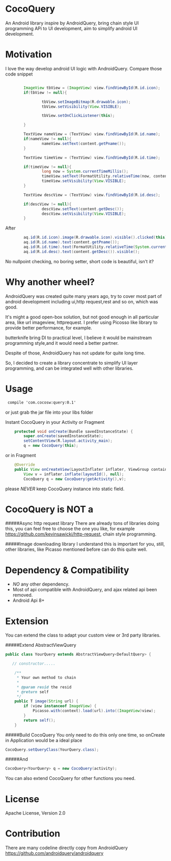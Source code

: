 CocoQuery
=========

An Android library inspire by AndroidQuery, bring chain style UI programming APi to UI development, aim to simplify android UI development.

Motivation
=========
I love the way develop android UI logic with AndroidQuery. Compare those code snippet

``` java

        ImageView tbView = (ImageView) view.findViewById(R.id.icon);
        if(tbView != null){

                tbView.setImageBitmap(R.drawable.icon);
                tbView.setVisibility(View.VISIBLE);

                tbView.setOnClickListener(this);

        }

        TextView nameView = (TextView) view.findViewById(R.id.name);
        if(nameView != null){
                nameView.setText(content.getPname());
        }

        TextView timeView = (TextView) view.findViewById(R.id.time);

        if(timeView != null){
                long now = System.currentTimeMillis();
                timeView.setText(FormatUtility.relativeTime(now, content.getCreate()));
                timeView.setVisibility(View.VISIBLE);
        }

        TextView descView = (TextView) view.findViewById(R.id.desc);

        if(descView != null){
                descView.setText(content.getDesc());
                descView.setVisibility(View.VISIBLE);
        }
 ```

 After

 ``` java
         aq.id(R.id.icon).image(R.drawable.icon).visible().clicked(this);
         aq.id(R.id.name).text(content.getPname());
         aq.id(R.id.time).text(FormatUtility.relativeTime(System.currentTimeMillis(), content.getCreate())).visible();
         aq.id(R.id.desc).text(content.getDesc()).visible();
 ```

 No nullpoint checking, no boring setter, short code is beautiful, isn't it?


 Why another wheel?
=========

 AndroidQuery was created quite many years ago, try to cover most part of android development including ui,http request,rest and so on, which was good.
 
 It's might a good open-box solution, but not good enough in all particular area, like url imageview, httprequest. I prefer using Picosso like library to provide better performance, for example.
 
butterknife bring DI to practical level, I believe it would be mainstream programming style,and it would need a better partner.

 Despite of those, AndroidQuery has not update for quite long time.

 So, I decided to create a library concentrate to simplify UI layer programming, and can be integrated well with other libraries.


 Usage
========

```xml
 compile 'com.cocosw:query:0.1'
```
or just grab the jar file into your libs folder

Instant CocoQuery in your Activity or Fragment

``` java
    protected void onCreate(Bundle savedInstanceState) {
        super.onCreate(savedInstanceState);
        setContentView(R.layout.activity_main);
        q = new CocoQuery(this);
```
or in Fragment
``` java
    @Override
    public View onCreateView(LayoutInflater inflater, ViewGroup container, Bundle savedInstanceState) {
        View v = inflater.inflate(layoutId(), null);
        CocoQuery q = new CocoQuery(getActivity(),v);
```

please *NEVER* keep CocoQuery instance into static field.

 CocoQuery is NOT a
=========

#####Async http request library
 There are already tons of libraries doing this, you can feel free to choose the one you like, for example https://github.com/kevinsawicki/http-request, chain style programming.
 
#####Image downloading library
 I understand this is important for you, still, other libraries, like Picasso mentioned before can do this quite well.
 
 Dependency & Compatibility
=========
 - *NO* any other dependency.
 - Most of api compatible with AndroidQuery, and ajax related api been removed.
 - Android Api 8+
 
Extension
=========
 You can extend the class to adapt your custom view or 3rd party libraries.

#####Extend AbstractViewQuery

``` java
public class YourQuery extends AbstractViewQuery<DefaultQuery> {

   // constructor.....

    /**
     * Your own method to chain
     *
     * @param resid the resid
     * @return self
     */
    public T image(String url) {
        if (view instanceof ImageView) {
            Picasso.with(context).load(url).into((ImageView)view);
        }
        return self();
    }
 ```

#####Build CocoQuery
You only need to do this only one time, so onCreate in Application would be a ideal place

``` java
CocoQuery.setQueryClass(YourQuery.class);
```

#####And
``` java
CocoQuery<YourQuery> q = new CocoQuery(activity);
```

You can also extend CocoQuery for other functions you need.


License
==========
Apache License, Version 2.0


Contribution
==========
There are many codeline directly copy from AndroidQuery https://github.com/androidquery/androidquery
